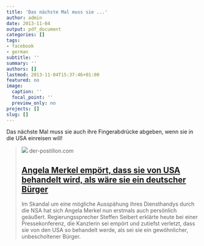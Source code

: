 ```yaml
---
title: 'Das nächste Mal muss sie ...'
author: admin
date: 2013-11-04
output: pdf_document
categories: []
tags:
- facebook
- german
subtitle: ''
summary: ''
authors: []
lastmod: 2013-11-04T15:37:46+01:00
featured: no
image:
  caption: ''
  focal_point: ''
  preview_only: no
projects: []
slug: []
---
```

Das nächste Mal muss sie auch ihre Fingerabdrücke abgeben, wenn sie in die USA einreisen will!
> [![](https://3.bp.blogspot.com/-1ZmN1d4IJIs/Umj_QzSL-oI/AAAAAAAAXD4/cSB4W-eRzjc/w1200-h630-p-k-no-nu/EPP_Summit_March_2012_(12).jpg)](http://www.der-postillon.com/2013/10/angela-merkel-emport-dass-sie-von-usa.html)
> der-postillon.com
> ## [Angela Merkel empört, dass sie von USA behandelt wird, als wäre sie ein deutscher Bürger](http://www.der-postillon.com/2013/10/angela-merkel-emport-dass-sie-von-usa.html)
>
>Im Skandal um eine mögliche Ausspähung ihres Diensthandys durch die NSA hat sich Angela Merkel nun erstmals auch persönlich geäußert. Regierungs­sprecher Steffen Seibert erklärte heute bei einer Pressekonferenz, die Kanzlerin sei empört und zutiefst verletzt, dass sie von den USA so behandelt werde, als sei sie ein gewöhnlicher, unbescholtener Bürger.

